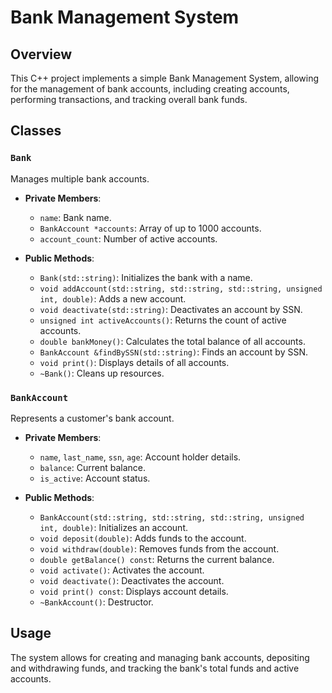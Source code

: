 # Bank Management System

## Overview

This C++ project implements a simple Bank Management System, allowing for the management of bank accounts, including creating accounts, performing transactions, and tracking overall bank funds.

## Classes

### `Bank`
Manages multiple bank accounts.

- **Private Members**:
  - `name`: Bank name.
  - `BankAccount *accounts`: Array of up to 1000 accounts.
  - `account_count`: Number of active accounts.

- **Public Methods**:
  - `Bank(std::string)`: Initializes the bank with a name.
  - `void addAccount(std::string, std::string, std::string, unsigned int, double)`: Adds a new account.
  - `void deactivate(std::string)`: Deactivates an account by SSN.
  - `unsigned int activeAccounts()`: Returns the count of active accounts.
  - `double bankMoney()`: Calculates the total balance of all accounts.
  - `BankAccount &findBySSN(std::string)`: Finds an account by SSN.
  - `void print()`: Displays details of all accounts.
  - `~Bank()`: Cleans up resources.

### `BankAccount`
Represents a customer's bank account.

- **Private Members**:
  - `name`, `last_name`, `ssn`, `age`: Account holder details.
  - `balance`: Current balance.
  - `is_active`: Account status.

- **Public Methods**:
  - `BankAccount(std::string, std::string, std::string, unsigned int, double)`: Initializes an account.
  - `void deposit(double)`: Adds funds to the account.
  - `void withdraw(double)`: Removes funds from the account.
  - `double getBalance() const`: Returns the current balance.
  - `void activate()`: Activates the account.
  - `void deactivate()`: Deactivates the account.
  - `void print() const`: Displays account details.
  - `~BankAccount()`: Destructor.

## Usage

The system allows for creating and managing bank accounts, depositing and withdrawing funds, and tracking the bank's total funds and active accounts.

